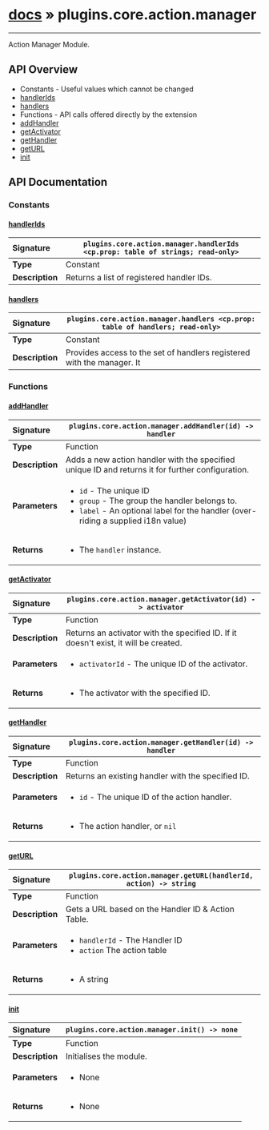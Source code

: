 # [docs](index.md) » plugins.core.action.manager
---

Action Manager Module.

## API Overview
* Constants - Useful values which cannot be changed
 * [handlerIds](#handlerids)
 * [handlers](#handlers)
* Functions - API calls offered directly by the extension
 * [addHandler](#addhandler)
 * [getActivator](#getactivator)
 * [getHandler](#gethandler)
 * [getURL](#geturl)
 * [init](#init)

## API Documentation

### Constants

#### [handlerIds](#handlerids)
| <span style="float: left;">**Signature**</span> | <span style="float: left;">`plugins.core.action.manager.handlerIds <cp.prop: table of strings; read-only>` </span>                                                          |
| -----------------------------------------------------|---------------------------------------------------------------------------------------------------------|
| **Type**                                             | Constant |
| **Description**                                      | Returns a list of registered handler IDs. |

#### [handlers](#handlers)
| <span style="float: left;">**Signature**</span> | <span style="float: left;">`plugins.core.action.manager.handlers <cp.prop: table of handlers; read-only>` </span>                                                          |
| -----------------------------------------------------|---------------------------------------------------------------------------------------------------------|
| **Type**                                             | Constant |
| **Description**                                      | Provides access to the set of handlers registered with the manager. It |

### Functions

#### [addHandler](#addhandler)
| <span style="float: left;">**Signature**</span> | <span style="float: left;">`plugins.core.action.manager.addHandler(id) -> handler` </span>                                                          |
| -----------------------------------------------------|---------------------------------------------------------------------------------------------------------|
| **Type**                                             | Function |
| **Description**                                      | Adds a new action handler with the specified unique ID and returns it for further configuration. |
| **Parameters**                                       | <ul><li><code>id</code>     - The unique ID</li><li><code>group</code>   - The group the handler belongs to.</li><li><code>label</code>   - An optional label for the handler (over-riding a supplied i18n value)</li></ul> |
| **Returns**                                          | <ul><li>The <code>handler</code> instance.</li></ul> |

#### [getActivator](#getactivator)
| <span style="float: left;">**Signature**</span> | <span style="float: left;">`plugins.core.action.manager.getActivator(id) -> activator` </span>                                                          |
| -----------------------------------------------------|---------------------------------------------------------------------------------------------------------|
| **Type**                                             | Function |
| **Description**                                      | Returns an activator with the specified ID. If it doesn't exist, it will be created. |
| **Parameters**                                       | <ul><li><code>activatorId</code>        - The unique ID of the activator.</li></ul> |
| **Returns**                                          | <ul><li>The activator with the specified ID.</li></ul> |

#### [getHandler](#gethandler)
| <span style="float: left;">**Signature**</span> | <span style="float: left;">`plugins.core.action.manager.getHandler(id) -> handler` </span>                                                          |
| -----------------------------------------------------|---------------------------------------------------------------------------------------------------------|
| **Type**                                             | Function |
| **Description**                                      | Returns an existing handler with the specified ID. |
| **Parameters**                                       | <ul><li><code>id</code>         - The unique ID of the action handler.</li></ul> |
| **Returns**                                          | <ul><li>The action handler, or <code>nil</code></li></ul> |

#### [getURL](#geturl)
| <span style="float: left;">**Signature**</span> | <span style="float: left;">`plugins.core.action.manager.getURL(handlerId, action) -> string` </span>                                                          |
| -----------------------------------------------------|---------------------------------------------------------------------------------------------------------|
| **Type**                                             | Function |
| **Description**                                      | Gets a URL based on the Handler ID & Action Table. |
| **Parameters**                                       | <ul><li><code>handlerId</code> - The Handler ID</li><li><code>action</code> The action table</li></ul> |
| **Returns**                                          | <ul><li>A string</li></ul> |

#### [init](#init)
| <span style="float: left;">**Signature**</span> | <span style="float: left;">`plugins.core.action.manager.init() -> none` </span>                                                          |
| -----------------------------------------------------|---------------------------------------------------------------------------------------------------------|
| **Type**                                             | Function |
| **Description**                                      | Initialises the module. |
| **Parameters**                                       | <ul><li>None</li></ul> |
| **Returns**                                          | <ul><li>None</li></ul> |

